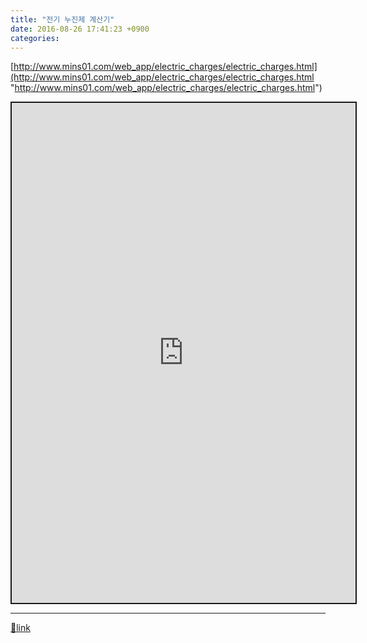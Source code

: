 ```yaml
---
title: "전기 누진제 계산기"
date: 2016-08-26 17:41:23 +0900
categories: 
---
```

  

[http://www.mins01.com/web_app/electric_charges/electric_charges.html](http://www.mins01.com/web_app/electric_charges/electric_charges.html "http://www.mins01.com/web_app/electric_charges/electric_charges.html")  
  
<iframe frameborder="2" height="800" src="http://www.mins01.com/web_app/electric_charges/electric_charges.html" style="border-width: 2px; border-style: solid;" width="550"></iframe>  


  ***
[🔗link](http://www.mins01.com/mh/tech/read/1030)